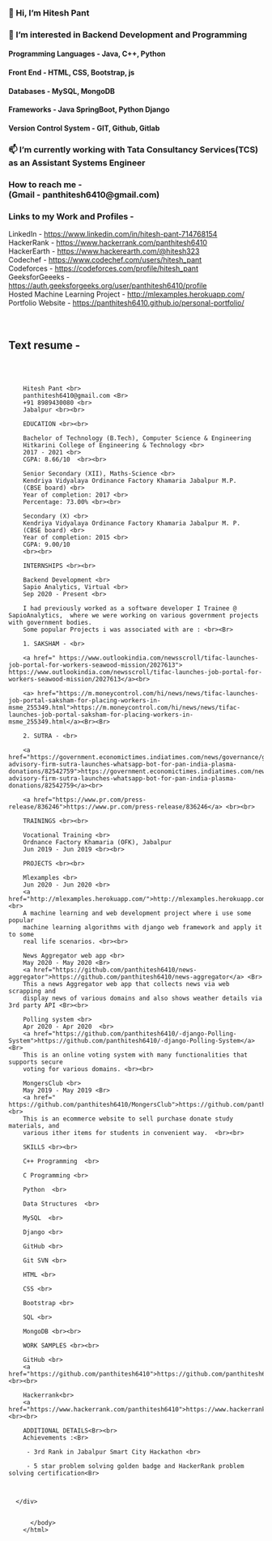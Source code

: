 <html>
  <body>
    <h3>👋 Hi, I’m Hitesh Pant</h3>
    <h3>👀 I’m interested in Backend Development and Programming</h3>
    <h4>Programming Languages - Java, C++, Python</h4>
    <h4>Front End - HTML, CSS, Bootstrap, js</h4>
    <h4>Databases - MySQL, MongoDB</h4>
    <h4>Frameworks - Java SpringBoot, Python Django</h4>
    <h4>Version Control System - GIT, Github, Gitlab</h4>
    <h3>📫 I’m currently working with Tata Consultancy Services(TCS) as an Assistant Systems Engineer</h3>
    <h3>How to reach me - <br><b>(Gmail - panthitesh6410@gmail.com)</b></h3>
    <h3>Links to my Work and Profiles - </h3>
    LinkedIn - <a href="https://www.linkedin.com/in/hitesh-pant-714768154">https://www.linkedin.com/in/hitesh-pant-714768154</a> <br>
    HackerRank - <a href="https://www.hackerrank.com/panthitesh6410">https://www.hackerrank.com/panthitesh6410</a>  <br>
    HackerEarth - <a href="https://www.hackerearth.com/@hitesh323">https://www.hackerearth.com/@hitesh323</a>  <br>
    Codechef - <a href="https://www.codechef.com/users/hitesh_pant">https://www.codechef.com/users/hitesh_pant</a>  <br>
    Codeforces - <a href="https://codeforces.com/profile/hitesh_pant">https://codeforces.com/profile/hitesh_pant</a>  <br>
    GeeksforGeeeks - <a href="https://auth.geeksforgeeks.org/user/panthitesh6410/profile">https://auth.geeksforgeeks.org/user/panthitesh6410/profile</a>  <br>
    Hosted Machine Learning Project - <a href="http://mlexamples.herokuapp.com/">http://mlexamples.herokuapp.com/</a>  <br>
    Portfolio Website - <a href="https://panthitesh6410.github.io/personal-portfolio/">https://panthitesh6410.github.io/personal-portfolio/</a>  <br>
    <br><br>
    <div>
    <h2>Text resume -</h2> <br><br>

        Hitesh Pant <br>
        panthitesh6410@gmail.com <Br>
        +91 8989430080 <br>
        Jabalpur <br><br>

        EDUCATION <br><br>

        Bachelor of Technology (B.Tech), Computer Science & Engineering
        Hitkarini College of Engineering & Technology <br>
        2017 - 2021 <br>
        CGPA: 8.66/10  <br><br>

        Senior Secondary (XII), Maths-Science <br>
        Kendriya Vidyalaya Ordinance Factory Khamaria Jabalpur M.P.
        (CBSE board) <br>
        Year of completion: 2017 <br>
        Percentage: 73.00% <br><br>

        Secondary (X) <br>
        Kendriya Vidyalaya Ordinance Factory Khamaria Jabalpur M. P.
        (CBSE board) <br>
        Year of completion: 2015 <br>
        CGPA: 9.00/10
        <br><br>
        
        INTERNSHIPS <br><br>

        Backend Development <br>
        Sapio Analytics, Virtual <br>
        Sep 2020 - Present <br>

        I had previously worked as a software developer I Trainee @ SapioAnalytics,  where we were working on various government projects with government bodies.
        Some popular Projects i was associated with are : <br><Br>

        1. SAKSHAM - <br>

        <a href=" https://www.outlookindia.com/newsscroll/tifac-launches-job-portal-for-workers-seawood-mission/2027613"> https://www.outlookindia.com/newsscroll/tifac-launches-job-portal-for-workers-seawood-mission/2027613</a><br>

        <a> href="https://m.moneycontrol.com/hi/news/news/tifac-launches-job-portal-saksham-for-placing-workers-in-msme_255349.html">https://m.moneycontrol.com/hi/news/news/tifac-launches-job-portal-saksham-for-placing-workers-in-msme_255349.html</a><Br><Br>

        2. SUTRA - <br>

        <a href="https://government.economictimes.indiatimes.com/news/governance/government-advisory-firm-sutra-launches-whatsapp-bot-for-pan-india-plasma-donations/82542759">https://government.economictimes.indiatimes.com/news/governance/government-advisory-firm-sutra-launches-whatsapp-bot-for-pan-india-plasma-donations/82542759</a><br>
        
        <a href="https://www.pr.com/press-release/836246">https://www.pr.com/press-release/836246</a> <br><br>

        TRAININGS <br><br>

        Vocational Training <br>
        Ordnance Factory Khamaria (OFK), Jabalpur
        Jun 2019 - Jun 2019 <br><br>

        PROJECTS <br><br>

        Mlexamples <br>
        Jun 2020 - Jun 2020 <br>
        <a href="http://mlexamples.herokuapp.com/">http://mlexamples.herokuapp.com/</a> <br>
        A machine learning and web development project where i use some popular
        machine learning algorithms with django web framework and apply it to some
        real life scenarios. <br><br>

        News Aggregator web app <br>
        May 2020 - May 2020 <Br>
        <a href="https://github.com/panthitesh6410/news-aggregator">https://github.com/panthitesh6410/news-aggregator</a> <Br>
        This a news Aggregator web app that collects news via web scrapping and
        display news of various domains and also shows weather details via 3rd party API <Br><br>

        Polling system <br>
        Apr 2020 - Apr 2020  <br>
        <a href="https://github.com/panthitesh6410/-django-Polling-System">https://github.com/panthitesh6410/-django-Polling-System</a> <Br>
        This is an online voting system with many functionalities that supports secure
        voting for various domains. <br><br>

        MongersClub <br>
        May 2019 - May 2019 <Br>
        <a href=" https://github.com/panthitesh6410/MongersClub">https://github.com/panthitesh6410/MongersClub</a> <br>
        This is an ecommerce website to sell purchase donate study materials, and 
        various ither items for students in convenient way.  <br><br>

        SKILLS <br><br>

        C++ Programming  <br>

        C Programming <br>

        Python  <br>

        Data Structures  <br>

        MySQL  <br>

        Django <br>

        GitHub <br>

        Git SVN <br>

        HTML <br>

        CSS <br>

        Bootstrap <br>

        SQL <br>

        MongoDB <br><br>

        WORK SAMPLES <br><br>

        GitHub <br>
        <a href="https://github.com/panthitesh6410">https://github.com/panthitesh6410</a><br><br>

        Hackerrank<br>
        <a href="https://www.hackerrank.com/panthitesh6410">https://www.hackerrank.com/panthitesh6410</a><br><br>

        ADDITIONAL DETAILS<Br><br>
        Achievements :<Br>

         - 3rd Rank in Jabalpur Smart City Hackathon <br>

         - 5 star problem solving golden badge and HackerRank problem solving certification<Br>


      
      </div>
      
      
          </body>
        </html>
